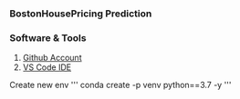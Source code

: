 ### BostonHousePricing Prediction
### Software & Tools
1. [Github Account](https://github.com)
2. [VS Code IDE](https://code.visualstudio.com/)

Create new env
'''
conda create -p venv python==3.7 -y
'''